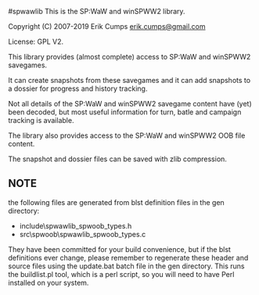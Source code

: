 #spwawlib
This is the SP:WaW and winSPWW2 library.

Copyright (C) 2007-2019 Erik Cumps <erik.cumps@gmail.com>

License: GPL V2.

This library provides (almost complete) access to SP:WaW and winSPWW2 savegames.

It can create snapshots from these savegames and it can add snapshots to a
dossier for progress and history tracking.

Not all details of the SP:WaW and winSPWW2 savegame content have (yet) been
decoded, but most useful information for turn, batle and campaign tracking is
available.

The library also provides access to the SP:WaW and winSPWW2 OOB file content.

The snapshot and dossier files can be saved with zlib compression.

NOTE
----

the following files are generated from blst definition files in the gen directory:

* include\spwawlib_spwoob_types.h
* src\spwoob\spwawlib_spwoob_types.c

They have been committed for your build convenience, but if the blst definitions
ever change, please remember to regenerate these header and source files using the
update.bat batch file in the gen directory. This runs the buildlist.pl tool, which
is a perl script, so you will need to have Perl installed on your system.

